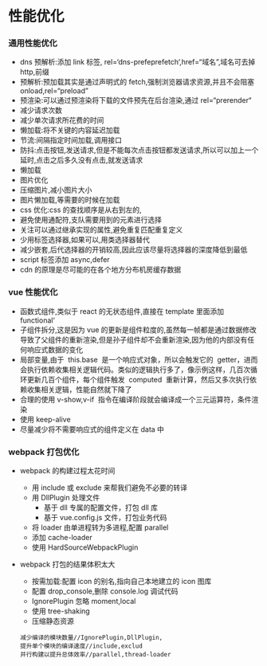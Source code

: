 # 性能优化

### 通用性能优化

- dns 预解析:添加 link 标签, rel=‘dns-prefeprefetch‘,href=“域名”,域名可去掉 http,前缀
- 预解析:预加载其实是通过声明式的 fetch,强制浏览器请求资源,并且不会阻塞 onload,rel=“preload”
- 预渲染:可以通过预渲染将下载的文件预先在后台渲染,通过 rel=“prerender“
- 减少请求次数
- 减少单次请求所花费的时间
- 懒加载:将不关键的内容延迟加载
- 节流:间隔指定时间加载,调用接口
- 防抖:点击按钮,发送请求,但是不能每次点击按钮都发送请求,所以可以加上一个延时,点击之后多久没有点击,就发送请求
- 懒加载
- 图片优化
- 压缩图片,减小图片大小
- 图片懒加载,等需要的时候在加载
- css 优化:css 的查找顺序是从右到左的,
- 避免使用通配符,支队需要用到的元素进行选择
- 关注可以通过继承实现的属性,避免重复匹配重复定义
- 少用标签选择器,如果可以,用类选择器替代
- 减少嵌套,后代选择器的开销较高,因此应该尽量将选择器的深度降低到最低
- script 标签添加 async,defer
- cdn 的原理是尽可能的在各个地方分布机房缓存数据

### vue 性能优化

- 函数式组件,类似于 react 的无状态组件,直接在 template 里面添加 functional‘
- 子组件拆分,这是因为 vue 的更新是组件粒度的,虽然每一帧都是通过数据修改导致了父组件的重新渲染,但是孙子组件却不会重新渲染,因为他的内部没有任何响应式数据的变化
- 局部变量,由于  this.base  是一个响应式对象，所以会触发它的  getter，进而会执行依赖收集相关逻辑代码。类似的逻辑执行多了，像示例这样，几百次循环更新几百个组件，每个组件触发  computed  重新计算，然后又多次执行依赖收集相关逻辑，性能自然就下降了
- 合理的使用 v-show,v-if  指令在编译阶段就会编译成一个三元运算符，条件渲染
- 使用 keep-alive
- 尽量减少将不需要响应式的组件定义在 data 中

### webpack 打包优化

- webpack 的构建过程太花时间

  - 用 include 或 exclude 来帮我们避免不必要的转译
  - 用 DllPlugin 处理文件
    - 基于 dll 专属的配置文件，打包 dll 库
    - 基于 vue.config.js 文件，打包业务代码
  - 将 loader 由单进程转为多进程,配置 parallel
  - 添加 cache-loader
  - 使用 HardSourceWebpackPlugin

- webpack 打包的结果体积太大

  - 按需加载:配置 icon 的别名,指向自己本地建立的 icon 图库
  - 配置 drop_console,删除 console.log 调试代码
  - IgnorePlugin 忽略 moment,local
  - 使用 tree-shaking
  - 压缩静态资源

  ```
  减少编译的模块数量//IgnorePlugin,DllPlugin,
  提升单个模块的编译速度//include,exclud
  并行构建以提升总体效率//parallel,thread-loader
  ```



